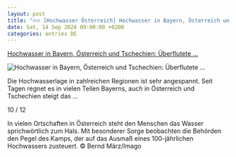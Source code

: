 ```yaml
---
layout: post
title: "🔥🔥 [Hochwasser Österreich] Hochwasser in Bayern, Österreich und Tschechien: Überflutete ..."
date: Sat, 14 Sep 2024 09:00:00 +0200
categories: entries DE
---
```

[Hochwasser in Bayern, Österreich und Tschechien: Überflutete ...](https://www.fr.de/panorama/fotos-hochwasser-bayern-oesterreich-tschechien-ueberflutete-doerfer-katastrophenalarm-die-zr-93300898.html)

![Hochwasser in Bayern, Österreich und Tschechien: Überflutete ...](https://www.fr.de/assets/images/35/617/35617427-verheerende-hochwasser-in-oesterreich-strassen-sind-ueberflutet-feuerwehren-sind-im-dauereinsatz-397OGQ77cOfe.jpg)

Die Hochwasserlage in zahlreichen Regionen ist sehr angespannt. Seit Tagen regnet es in vielen Teilen Bayerns, auch in Österreich und Tschechien steigt das ...

10 / 12

In vielen Ortschaften in Österreich steht den Menschen das Wasser sprichwörtlich zum Hals. Mit besonderer Sorge beobachten die Behörden den Pegel des Kamps, der auf das Ausmaß eines 100-jährlichen Hochwassers zusteuert. © Bernd März/Imago

